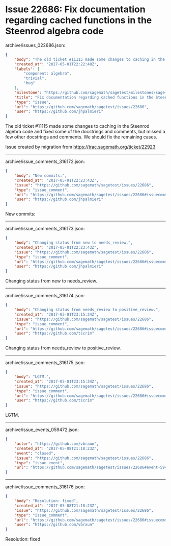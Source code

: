 # Issue 22686: Fix documentation regarding cached functions in the Steenrod algebra code

archive/issues_022686.json:
```json
{
    "body": "The old ticket #11115 made some changes to caching in the Steenrod algebra code and fixed some of the docstrings and comments, but missed a few other docstrings and comments. We should fix the remaining cases.\n\nIssue created by migration from https://trac.sagemath.org/ticket/22923\n\n",
    "created_at": "2017-05-01T22:22:48Z",
    "labels": [
        "component: algebra",
        "trivial",
        "bug"
    ],
    "milestone": "https://github.com/sagemath/sagetest/milestones/sage-8.0",
    "title": "Fix documentation regarding cached functions in the Steenrod algebra code",
    "type": "issue",
    "url": "https://github.com/sagemath/sagetest/issues/22686",
    "user": "https://github.com/jhpalmieri"
}
```
The old ticket #11115 made some changes to caching in the Steenrod algebra code and fixed some of the docstrings and comments, but missed a few other docstrings and comments. We should fix the remaining cases.

Issue created by migration from https://trac.sagemath.org/ticket/22923





---

archive/issue_comments_316172.json:
```json
{
    "body": "New commits:",
    "created_at": "2017-05-01T22:23:43Z",
    "issue": "https://github.com/sagemath/sagetest/issues/22686",
    "type": "issue_comment",
    "url": "https://github.com/sagemath/sagetest/issues/22686#issuecomment-316172",
    "user": "https://github.com/jhpalmieri"
}
```

New commits:



---

archive/issue_comments_316173.json:
```json
{
    "body": "Changing status from new to needs_review.",
    "created_at": "2017-05-01T22:23:43Z",
    "issue": "https://github.com/sagemath/sagetest/issues/22686",
    "type": "issue_comment",
    "url": "https://github.com/sagemath/sagetest/issues/22686#issuecomment-316173",
    "user": "https://github.com/jhpalmieri"
}
```

Changing status from new to needs_review.



---

archive/issue_comments_316174.json:
```json
{
    "body": "Changing status from needs_review to positive_review.",
    "created_at": "2017-05-01T23:15:34Z",
    "issue": "https://github.com/sagemath/sagetest/issues/22686",
    "type": "issue_comment",
    "url": "https://github.com/sagemath/sagetest/issues/22686#issuecomment-316174",
    "user": "https://github.com/tscrim"
}
```

Changing status from needs_review to positive_review.



---

archive/issue_comments_316175.json:
```json
{
    "body": "LGTM.",
    "created_at": "2017-05-01T23:15:34Z",
    "issue": "https://github.com/sagemath/sagetest/issues/22686",
    "type": "issue_comment",
    "url": "https://github.com/sagemath/sagetest/issues/22686#issuecomment-316175",
    "user": "https://github.com/tscrim"
}
```

LGTM.



---

archive/issue_events_059472.json:
```json
{
    "actor": "https://github.com/vbraun",
    "created_at": "2017-05-08T21:18:23Z",
    "event": "closed",
    "issue": "https://github.com/sagemath/sagetest/issues/22686",
    "type": "issue_event",
    "url": "https://github.com/sagemath/sagetest/issues/22686#event-59472"
}
```



---

archive/issue_comments_316176.json:
```json
{
    "body": "Resolution: fixed",
    "created_at": "2017-05-08T21:18:23Z",
    "issue": "https://github.com/sagemath/sagetest/issues/22686",
    "type": "issue_comment",
    "url": "https://github.com/sagemath/sagetest/issues/22686#issuecomment-316176",
    "user": "https://github.com/vbraun"
}
```

Resolution: fixed
